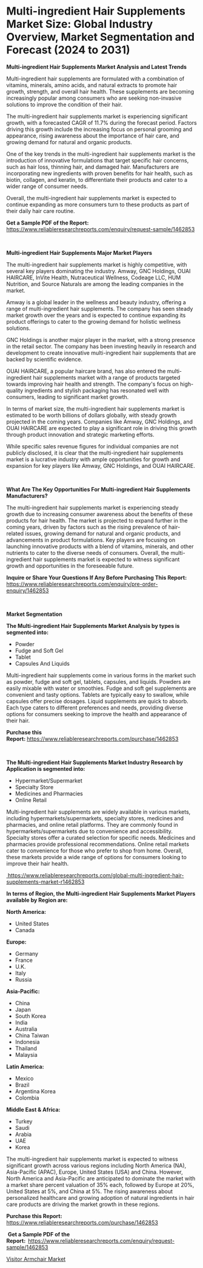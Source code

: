 <p><h1>Multi-ingredient Hair Supplements Market Size: Global Industry Overview, Market Segmentation and Forecast (2024 to 2031)</h1></p><p><strong>Multi-ingredient Hair Supplements Market Analysis and Latest Trends</strong></p>
<p><p>Multi-ingredient hair supplements are formulated with a combination of vitamins, minerals, amino acids, and natural extracts to promote hair growth, strength, and overall hair health. These supplements are becoming increasingly popular among consumers who are seeking non-invasive solutions to improve the condition of their hair.</p><p>The multi-ingredient hair supplements market is experiencing significant growth, with a forecasted CAGR of 11.7% during the forecast period. Factors driving this growth include the increasing focus on personal grooming and appearance, rising awareness about the importance of hair care, and growing demand for natural and organic products.</p><p>One of the key trends in the multi-ingredient hair supplements market is the introduction of innovative formulations that target specific hair concerns, such as hair loss, thinning hair, and damaged hair. Manufacturers are incorporating new ingredients with proven benefits for hair health, such as biotin, collagen, and keratin, to differentiate their products and cater to a wider range of consumer needs.</p><p>Overall, the multi-ingredient hair supplements market is expected to continue expanding as more consumers turn to these products as part of their daily hair care routine.</p></p>
<p><strong>Get a Sample PDF of the Report:&nbsp;</strong> <a href="https://www.reliableresearchreports.com/enquiry/request-sample/1462853">https://www.reliableresearchreports.com/enquiry/request-sample/1462853</a></p>
<p>&nbsp;</p>
<p><strong>Multi-ingredient Hair Supplements Major Market Players</strong></p>
<p><p>The multi-ingredient hair supplements market is highly competitive, with several key players dominating the industry. Amway, GNC Holdings, OUAI HAIRCARE, InVite Health, Nutraceutical Wellness, Codeage LLC, HUM Nutrition, and Source Naturals are among the leading companies in the market.</p><p>Amway is a global leader in the wellness and beauty industry, offering a range of multi-ingredient hair supplements. The company has seen steady market growth over the years and is expected to continue expanding its product offerings to cater to the growing demand for holistic wellness solutions.</p><p>GNC Holdings is another major player in the market, with a strong presence in the retail sector. The company has been investing heavily in research and development to create innovative multi-ingredient hair supplements that are backed by scientific evidence.</p><p>OUAI HAIRCARE, a popular haircare brand, has also entered the multi-ingredient hair supplements market with a range of products targeted towards improving hair health and strength. The company's focus on high-quality ingredients and stylish packaging has resonated well with consumers, leading to significant market growth.</p><p>In terms of market size, the multi-ingredient hair supplements market is estimated to be worth billions of dollars globally, with steady growth projected in the coming years. Companies like Amway, GNC Holdings, and OUAI HAIRCARE are expected to play a significant role in driving this growth through product innovation and strategic marketing efforts.</p><p>While specific sales revenue figures for individual companies are not publicly disclosed, it is clear that the multi-ingredient hair supplements market is a lucrative industry with ample opportunities for growth and expansion for key players like Amway, GNC Holdings, and OUAI HAIRCARE.</p></p>
<p>&nbsp;</p>
<p><strong>What Are The Key Opportunities For Multi-ingredient Hair Supplements Manufacturers?</strong></p>
<p><p>The multi-ingredient hair supplements market is experiencing steady growth due to increasing consumer awareness about the benefits of these products for hair health. The market is projected to expand further in the coming years, driven by factors such as the rising prevalence of hair-related issues, growing demand for natural and organic products, and advancements in product formulations. Key players are focusing on launching innovative products with a blend of vitamins, minerals, and other nutrients to cater to the diverse needs of consumers. Overall, the multi-ingredient hair supplements market is expected to witness significant growth and opportunities in the foreseeable future.</p></p>
<p><strong>Inquire or Share Your Questions If Any Before Purchasing This Report:</strong> <a href="https://www.reliableresearchreports.com/enquiry/pre-order-enquiry/1462853">https://www.reliableresearchreports.com/enquiry/pre-order-enquiry/1462853</a></p>
<p>&nbsp;</p>
<p><strong>Market Segmentation</strong></p>
<p><strong>The Multi-ingredient Hair Supplements Market Analysis by types is segmented into:</strong></p>
<p><ul><li>Powder</li><li>Fudge and Soft Gel</li><li>Tablet</li><li>Capsules And Liquids</li></ul></p>
<p><p>Multi-ingredient hair supplements come in various forms in the market such as powder, fudge and soft gel, tablets, capsules, and liquids. Powders are easily mixable with water or smoothies. Fudge and soft gel supplements are convenient and tasty options. Tablets are typically easy to swallow, while capsules offer precise dosages. Liquid supplements are quick to absorb. Each type caters to different preferences and needs, providing diverse options for consumers seeking to improve the health and appearance of their hair.</p></p>
<p><strong>Purchase this Report:&nbsp;</strong><a href="https://www.reliableresearchreports.com/purchase/1462853">https://www.reliableresearchreports.com/purchase/1462853</a></p>
<p>&nbsp;</p>
<p><strong>The Multi-ingredient Hair Supplements Market Industry Research by Application is segmented into:</strong></p>
<p><ul><li>Hypermarket/Supermarket</li><li>Specialty Store</li><li>Medicines and Pharmacies</li><li>Online Retail</li></ul></p>
<p><p>Multi-ingredient hair supplements are widely available in various markets, including hypermarkets/supermarkets, specialty stores, medicines and pharmacies, and online retail platforms. They are commonly found in hypermarkets/supermarkets due to convenience and accessibility. Specialty stores offer a curated selection for specific needs. Medicines and pharmacies provide professional recommendations. Online retail markets cater to convenience for those who prefer to shop from home. Overall, these markets provide a wide range of options for consumers looking to improve their hair health.</p></p>
<p><a href="https://www.reliableresearchreports.com/global-multi-ingredient-hair-supplements-market-r1462853">&nbsp;https://www.reliableresearchreports.com/global-multi-ingredient-hair-supplements-market-r1462853</a></p>
<p><strong>In terms of Region, the Multi-ingredient Hair Supplements Market Players available by Region are:</strong></p>
<p>
    <p> <strong> North America: </strong>
        <ul>
            <li>United States</li>
            <li>Canada</li>
        </ul>
        </p> 
    <p> <strong> Europe: </strong>
        <ul>
            <li>Germany</li>
            <li>France</li>
            <li>U.K.</li>
            <li>Italy</li>
            <li>Russia</li>
        </ul>
        </p> 
    <p> <strong> Asia-Pacific: </strong>
        <ul>
            <li>China</li>
            <li>Japan</li>
            <li>South Korea</li>
            <li>India</li>
            <li>Australia</li>
            <li>China Taiwan</li>
            <li>Indonesia</li>
            <li>Thailand</li>
            <li>Malaysia</li>
        </ul>
        </p> 
    <p> <strong> Latin America: </strong>
        <ul>
            <li>Mexico</li>
            <li>Brazil</li>
            <li>Argentina Korea</li>
            <li>Colombia</li>
        </ul>
        </p> 
    <p> <strong> Middle East & Africa: </strong>
        <ul>
            <li>Turkey</li>
            <li>Saudi</li>
            <li>Arabia</li>
            <li>UAE</li>
            <li>Korea</li>
        </ul>
    </p>
    </p>
<p><p>The multi-ingredient hair supplements market is expected to witness significant growth across various regions including North America (NA), Asia-Pacific (APAC), Europe, United States (USA) and China. However, North America and Asia-Pacific are anticipated to dominate the market with a market share percent valuation of 35% each, followed by Europe at 20%, United States at 5%, and China at 5%. The rising awareness about personalized healthcare and growing adoption of natural ingredients in hair care products are driving the market growth in these regions.</p></p>
<p><strong>Purchase this Report: </strong><a href="https://www.reliableresearchreports.com/purchase/1462853">https://www.reliableresearchreports.com/purchase/1462853</a></p>
<p>&nbsp;<strong>Get a Sample PDF of the Report:&nbsp;&nbsp;</strong><a href="https://www.reliableresearchreports.com/enquiry/request-sample/1462853">https://www.reliableresearchreports.com/enquiry/request-sample/1462853</a></p>
<p><strong></strong></p>
<p><p><a href="https://github.com/JoshuaPetersxXd/Market-Research-Report-List-1/blob/main/visitor-armchair-market.md">Visitor Armchair Market</a></p></p>